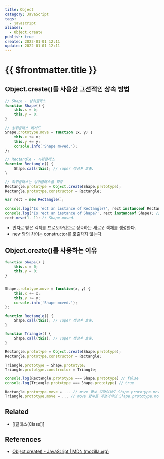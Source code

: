 ```yaml
---
title: Object
category: JavaScript
tags:
  - javascript
aliases:
  - Object.create
publish: true
created: 2022-01-01 12:11
updated: 2022-01-01 12:11
---
```


# {{ $frontmatter.title }}

## Object.create()를 사용한 고전적인 상속 방법

```js
// Shape - 상위클래스
function Shape() {
	this.x = 0;
	this.y = 0;
}

// 상위클래스 메서드
Shape.prototype.move = function (x, y) {
	this.x += x;
	this.y += y;
	console.info('Shape moved.');
};

// Rectangle - 하위클래스
function Rectangle() {
	Shape.call(this); // super 생성자 호출.
}

// 하위클래스는 상위클래스를 확장
Rectangle.prototype = Object.create(Shape.prototype);
Rectangle.prototype.constructor = Rectangle;

var rect = new Rectangle();

console.log('Is rect an instance of Rectangle?', rect instanceof Rectangle); // true
console.log('Is rect an instance of Shape?', rect instanceof Shape); // true
rect.move(1, 1); // Shape moved.
```

- 인자로 받은 객체를 프로토타입으로 상속하는 새로운 객체를 생성한다.
- new 와의 차이는 constructor를 호출하지 않는다.

## Object.create()를 사용하는 이유

```js
function Shape() {
	this.x = 0;
	this.y = 0;
}


Shape.prototype.move = function(x, y) {
	this.x += x;
	this.y += y;
	console.info('Shape moved.');
};

function Rectangle() {
	Shape.call(this); // super 생성자 호출.
}

function Triangle() {
	Shape.call(this); // super 생성자 호출.
}

Rectangle.prototype = Object.create(Shape.prototype);
Rectangle.prototype.constructor = Rectangle;

Triangle.prototype = Shape.prototype;
Triangle.prototype.constructor = Triangle;

console.log(Rectangle.prototype === Shape.prototype) // false
console.log(Triangle.prototype === Shape.prototype) // true

Rectangle.prototype.move = ... // move 함수 재정의해도 Shape.prototype.move는 변하지 않음.
Triangle.prototype.move = ... // move 함수를 재정의하면 Shape.prototype.move가 변함.
```

## Related

- [[클래스(Class)]]

## References

- [Object.create() - JavaScript | MDN (mozilla.org)](https://developer.mozilla.org/ko/docs/Web/JavaScript/Reference/Global_Objects/Object/create)
